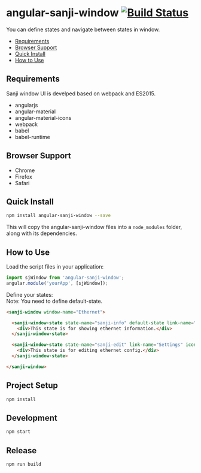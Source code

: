 # angular-sanji-window [![Build Status](https://travis-ci.org/Sanji-IO/angular-sanji-window.svg?branch=master)](https://travis-ci.org/Sanji-IO/angular-sanji-window)

You can define states and navigate between states in window.

- [Requirements](#requirements)
- [Browser Support](#browser-support)
- [Quick Install](#quick-install)
- [How to Use](#how-to-use)

## Requirements
Sanji window UI is develped based on webpack and ES2015.

- angularjs
- angular-material
- angular-material-icons
- webpack
- babel
- babel-runtime

## Browser Support
- Chrome
- Firefox
- Safari

## Quick Install
```sh
npm install angular-sanji-window --save
```

This will copy the angular-sanji-window files into a `node_modules` folder, along with its dependencies.

## How to Use
Load the script files in your application:

```javascript
import sjWindow from 'angular-sanji-window';
angular.module('yourApp', [sjWindow]);
```

Define your states:  
Note: You need to define default-state.

```html
<sanji-window window-name="Ethernet">

  <sanji-window-state state-name="sanji-info" default-state link-name="Information">
    <div>This state is for showing ethernet information.</div>
  </sanji-window-state>

  <sanji-window-state state-name="sanji-edit" link-name="Settings" icon="settings">
    <div>This state is for editing ethernet config.</div>
  </sanji-window-state>

</sanji-window>
```

## Project Setup
```sh
npm install
```

## Development
```sh
npm start
```

## Release
```sh
npm run build
```
